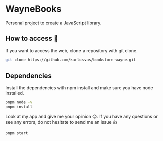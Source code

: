 # WayneBooks
Personal project to create a JavaScript library.

## How to access 👀
If you want to access the web, clone a repository with git clone.

```bash
git clone https://github.com/karlosvas/bookstore-wayne.git
```
## Dependencies
Install the dependencies with npm install and make sure you have node installed.
```bash
pnpm node -v
pnpm install
```
Look at my app and give me your opinion 😊. If you have any questions or see any errors, do not hesitate to send me an issue 👍
```bash
pnpm start
```
